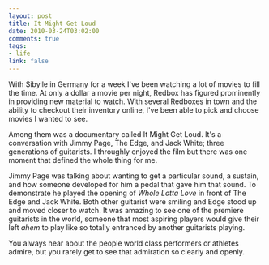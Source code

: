 ```yaml
--- 
layout: post
title: It Might Get Loud
date: 2010-03-24T03:02:00
comments: true
tags:
- life
link: false
---
```

With Sibylle in Germany for a week I've been watching a lot of movies to fill the time. At only a dollar a movie per night, Redbox has figured prominently in providing new material to watch. With several Redboxes in town and the ability to checkout their inventory online, I've been able to pick and choose movies I wanted to see.

Among them was a documentary called It Might Get Loud. It's a conversation with Jimmy Page, The Edge, and Jack White; three generations of guitarists. I throughly enjoyed the film but there was one moment that defined the whole thing for me.

Jimmy Page was talking about wanting to get a particular sound, a sustain, and how someone developed for him a pedal that gave him that sound. To demonstrate he played the opening of <em>Whole Lotta Love</em> in front of The Edge and Jack White. Both other guitarist were smiling and Edge stood up and moved closer to watch. It was amazing to see one of the premiere guitarists in the world, someone that most aspiring players would give their left _ahem_ to play like so totally entranced by another guitarists playing.

You always hear about the people world class performers or athletes admire, but you rarely get to see that admiration so clearly and openly.
